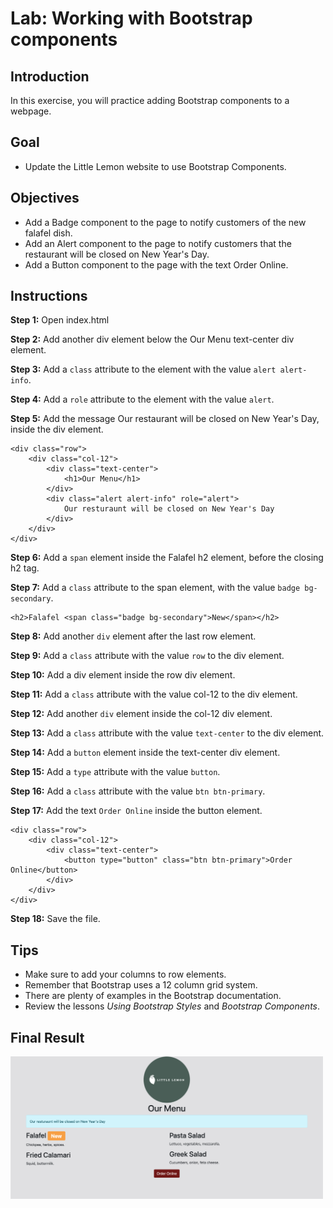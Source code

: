 # Lab: Working with Bootstrap components

## Introduction
In this exercise, you will practice adding Bootstrap components to a webpage.

## Goal
- Update the Little Lemon website to use Bootstrap Components.

## Objectives
- Add a Badge component to the page to notify customers of the new falafel dish.
- Add an Alert component to the page to notify customers that the restaurant will be closed on New Year's Day.
- Add a Button component to the page with the text Order Online.

## Instructions
__Step 1:__ Open index.html

__Step 2:__ Add another div element below the Our Menu text-center div element.

__Step 3:__ Add a `class` attribute to the element with the value `alert alert-info`.

__Step 4:__ Add a `role` attribute to the element with the value `alert`.

__Step 5:__ Add the message Our restaurant will be closed on New Year's Day, inside the div element.
```
<div class="row">
    <div class="col-12">
        <div class="text-center">
            <h1>Our Menu</h1>
        </div>
        <div class="alert alert-info" role="alert">
            Our resturaunt will be closed on New Year's Day
        </div>
    </div>
</div>
```

__Step 6:__ Add a `span` element inside the Falafel h2 element, before the closing h2 tag.

__Step 7:__ Add a `class` attribute to the span element, with the value `badge bg-secondary`.
```
<h2>Falafel <span class="badge bg-secondary">New</span></h2>
```

__Step 8:__ Add another `div` element after the last row element.

__Step 9:__ Add a `class` attribute with the value `row` to the div element.

__Step 10:__ Add a div element inside the row div element.

__Step 11:__ Add a `class` attribute with the value col-12 to the div element.

__Step 12:__ Add another `div` element inside the col-12 div element.

__Step 13:__ Add a `class` attribute with the value `text-center` to the div element.

__Step 14:__ Add a `button` element inside the text-center div element.

__Step 15:__ Add a `type` attribute with the value `button`.

__Step 16:__ Add a `class` attribute with the value `btn btn-primary`.

__Step 17:__ Add the text `Order Online` inside the button element.
```
<div class="row">
    <div class="col-12">
        <div class="text-center">
            <button type="button" class="btn btn-primary">Order Online</button>
        </div>
    </div>
</div>
```

__Step 18:__ Save the file.

## Tips
- Make sure to add your columns to row elements.
- Remember that Bootstrap uses a 12 column grid system.
- There are plenty of examples in the Bootstrap documentation.
- Review the lessons _Using Bootstrap Styles_ and _Bootstrap Components_.

## Final Result

<img src="./result.png" width=500>
